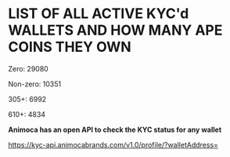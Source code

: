 # LIST OF ALL ACTIVE KYC'd WALLETS AND HOW MANY APE COINS THEY OWN

Zero: 29080

Non-zero: 10351

305+: 6992

610+: 4834

**Animoca has an open API to check the KYC status for any wallet**

https://kyc-api.animocabrands.com/v1.0/profile/?walletAddress=